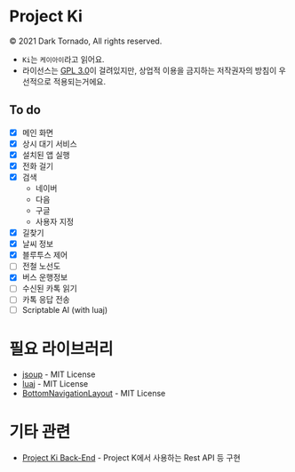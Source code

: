 # Project Ki

© 2021 Dark Tornado, All rights reserved.

* `Ki`는 `케이아이`라고 읽어요.
* 라이선스는 [GPL 3.0](LICENSE)이 걸려있지만, 상업적 이용을 금지하는 저작권자의 방침이 우선적으로 적용되는거에요.

## To do

* [x] 메인 화면
* [x] 상시 대기 서비스
* [x] 설치된 앱 실행
* [x] 전화 걸기
* [x] 검색
  * 네이버
  * 다음
  * 구글
  * 사용자 지정
* [x] 길찾기
* [x] 날씨 정보
* [x] 블루투스 제어
* [ ] 전철 노선도
* [x] 버스 운행정보
* [ ] 수신된 카톡 읽기
* [ ] 카톡 응답 전송
* [ ] Scriptable AI (with luaj)

# 필요 라이브러리
* [jsoup](https://jsoup.org/) - MIT License
* [luaj](http://www.luaj.org/luaj/3.0/README.html) - MIT License
* [BottomNavigationLayout](https://github.com/DarkTornado/BottomNavigationLayout) - MIT License

# 기타 관련
* [Project Ki Back-End](https://github.com/DarkTornado/ProjectK-BackEnd) - Project K에서 사용하는 Rest API 등 구현
